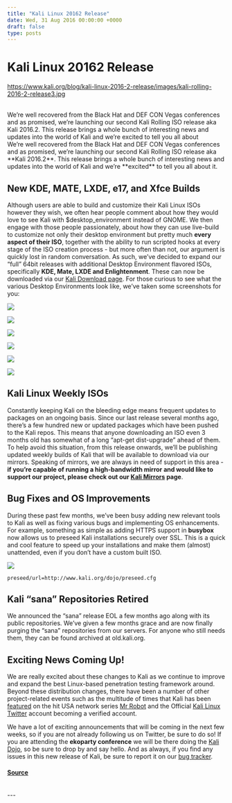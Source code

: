 ```yaml
---
title: "Kali Linux 20162 Release"
date: Wed, 31 Aug 2016 00:00:00 +0000
draft: false
type: posts
---
```

# Kali Linux 20162 Release
https://www.kali.org/blog/kali-linux-2016-2-release/images/kali-rolling-2016-2-release3.jpg
<br/>

<br/>
We&rsquo;re well recovered from the Black Hat and DEF CON Vegas conferences and as promised, we&rsquo;re launching our second Kali Rolling ISO release aka Kali 2016.2. This release brings a whole bunch of interesting news and updates into the world of Kali and we&rsquo;re excited to tell you all about
<br/>
We’re well recovered from the Black Hat and DEF CON Vegas conferences and as promised, we’re launching our second Kali Rolling ISO release aka **Kali 2016.2**. This release brings a whole bunch of interesting news and updates into the world of Kali and we’re **excited** to tell you all about it.

New KDE, MATE, LXDE, e17, and Xfce Builds
-----------------------------------------

Although users are able to build and customize their Kali Linux ISOs however they wish, we often hear people comment about how they would love to see Kali with $desktop\_environment instead of GNOME. We then engage with those people passionately, about how they can use live-build to customize not only their desktop environment but pretty much **every aspect of their ISO**, together with the ability to run scripted hooks at every stage of the ISO creation process - but more often than not, our argument is quickly lost in random conversation. As such, we’ve decided to expand our “full” 64bit releases with additional Desktop Environment flavored ISOs, specifically **KDE, Mate, LXDE and Enlightenment**. These can now be downloaded via our [Kali Download page](https://www.kali.org/get-kali/). For those curious to see what the various Desktop Environments look like, we’ve taken some screenshots for you:

[![](https://www.kali.org/blog/kali-linux-2016-2-release/images/gnome.png)](https://www.kali.org/blog/kali-linux-2016-2-release/images/gnome.png)

[![](https://www.kali.org/blog/kali-linux-2016-2-release/images/lxde.png)](https://www.kali.org/blog/kali-linux-2016-2-release/images/lxde.png)

[![](https://www.kali.org/blog/kali-linux-2016-2-release/images/mate.png)](https://www.kali.org/blog/kali-linux-2016-2-release/images/mate.png)

[![](https://www.kali.org/blog/kali-linux-2016-2-release/images/xfce.png)](https://www.kali.org/blog/kali-linux-2016-2-release/images/xfce.png)

[![](https://www.kali.org/blog/kali-linux-2016-2-release/images/e17.png)](https://www.kali.org/blog/kali-linux-2016-2-release/images/e17.png)

[![](https://www.kali.org/blog/kali-linux-2016-2-release/images/kde.png)](https://www.kali.org/blog/kali-linux-2016-2-release/images/kde.png)

Kali Linux Weekly ISOs
----------------------

Constantly keeping Kali on the bleeding edge means frequent updates to packages on an ongoing basis. Since our last release several months ago, there’s a few hundred new or updated packages which have been pushed to the Kali repos. This means that anyone downloading an ISO even 3 months old has somewhat of a long “apt-get dist-upgrade” ahead of them. To help avoid this situation, from this release onwards, we’ll be publishing updated weekly builds of Kali that will be available to download via our mirrors. Speaking of mirrors, we are always in need of support in this area - **if you’re capable of running a high-bandwidth mirror and would like to support our project, please check out our [Kali Mirrors](https://www.kali.org/docs/community/kali-linux-mirrors/) page**.

Bug Fixes and OS Improvements
-----------------------------

During these past few months, we’ve been busy adding new relevant tools to Kali as well as fixing various bugs and implementing OS enhancements. For example, something as simple as adding HTTPS support in **busybox** now allows us to preseed Kali installations securely over SSL. This is a quick and cool feature to speed up your installations and make them (almost) unattended, even if you don’t have a custom built ISO.

[![](https://www.kali.org/blog/kali-linux-2016-2-release/images/preseed-https.png)](https://www.kali.org/blog/kali-linux-2016-2-release/images/preseed-https.png)

```console
preseed/url=http://www.kali.org/dojo/preseed.cfg
```

Kali “sana” Repositories Retired
--------------------------------

We announced the “sana” release EOL a few months ago along with its public repositories. We’ve given a few months grace and are now finally purging the “sana” repositories from our servers. For anyone who still needs them, they can be found archived at old.kali.org.

Exciting News Coming Up!
------------------------

We are really excited about these changes to Kali as we continue to improve and expand the best Linux-based penetration testing framework around. Beyond these distribution changes, there have been a number of other project-related events such as the multitude of times that Kali has been [featured](https://sendvid.com/s0etudtt) on the hit USA network series [Mr Robot](https://www.usanetwork.com/mr-robot) and the Official [Kali Linux Twitter](https://twitter.com/kalilinux) account becoming a verified account.

We have a lot of exciting announcements that will be coming in the next few weeks, so if you are not already following us on Twitter, be sure to do so! If you are attending the **ekoparty conference** we will be there doing the [Kali Dojo](https://ekoparty.org/kali-workshops.php), so be sure to drop by and say hello. And as always, if you find any issues in this new release of Kali, be sure to report it on our [bug tracker](https://bugs.kali.org/my_view_page.php).

#### [Source](https://www.kali.org/blog/kali-linux-2016-2-release/)

<br/>
---
